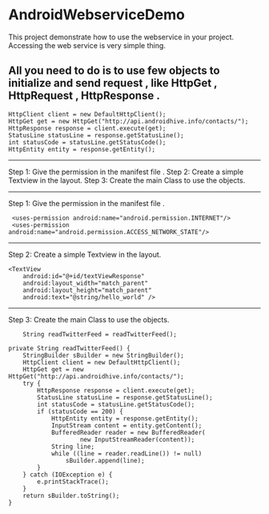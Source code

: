 AndroidWebserviceDemo
=====================
This project demonstrate how to use the webservice in your project.
Accessing the web service is very simple thing.

All you need to do is to use few objects to initialize and send request , like HttpGet , HttpRequest , HttpResponse .
----------------------------------------------------------------------------------------------------------------------------

	HttpClient client = new DefaultHttpClient();
	HttpGet get = new HttpGet("http://api.androidhive.info/contacts/");
	HttpResponse response = client.execute(get);
	StatusLine statusLine = response.getStatusLine();
	int statusCode = statusLine.getStatusCode();
	HttpEntity entity = response.getEntity();

----------------------------------------------------------------------------------------------------------------------------
Step 1: Give the permission in the manifest file .
Step 2: Create a simple Textview in the layout.
Step 3: Create the main Class to use the objects.

____________________________________________________________________________________________________________________________________________________________
Step 1: Give the permission in the manifest file .

     <uses-permission android:name="android.permission.INTERNET"/>
     <uses-permission android:name="android.permission.ACCESS_NETWORK_STATE"/>
____________________________________________________________________________________________________________________________________________________________

Step 2: Create a simple Textview in the layout.

    <TextView
        android:id="@+id/textViewResponse"
        android:layout_width="match_parent"
        android:layout_height="match_parent"
        android:text="@string/hello_world" />
____________________________________________________________________________________________________________________________________________________________

Step 3: Create the main Class to use the objects.

		String readTwitterFeed = readTwitterFeed();
	
	private String readTwitterFeed() {
		StringBuilder sBuilder = new StringBuilder();
		HttpClient client = new DefaultHttpClient();
		HttpGet get = new HttpGet("http://api.androidhive.info/contacts/");
		try {
			HttpResponse response = client.execute(get);
			StatusLine statusLine = response.getStatusLine();
			int statusCode = statusLine.getStatusCode();
			if (statusCode == 200) {
				HttpEntity entity = response.getEntity();
				InputStream content = entity.getContent();
				BufferedReader reader = new BufferedReader(
						new InputStreamReader(content));
				String line;
				while ((line = reader.readLine()) != null)
					sBuilder.append(line);
			}
		} catch (IOException e) {
			e.printStackTrace();
		}
		return sBuilder.toString();
	}

